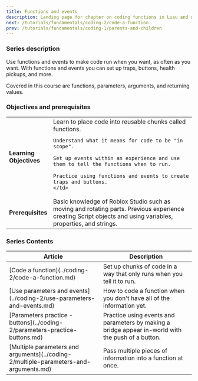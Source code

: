 ```yaml
---
title: Functions and events
description: Landing page for chapter on coding functions in Luau and using events on Roblox.
next: /tutorials/fundamentals/coding-2/code-a-function
prev: /tutorials/fundamentals/coding-1/parents-and-children
---
```


### Series description

Use functions and events to make code run when you want, as often as you want. With functions and events you can set up traps, buttons, health pickups, and more.

Covered in this course are functions, parameters, arguments, and returning values.

### Objectives and prerequisites

<table>
<tbody>
   <tr>
    <td width="20%"><b>Learning Objectives</b></td>
    <td>
    Learn to place code into reusable chunks called functions.

    Understand what it means for code to be "in scope".

    Set up events within an experience and use them to tell the functions when to run.

    Practice using functions and events to create traps and buttons.
    </td>

   </tr>
   <tr>
    <td><b>Prerequisites</b></td>
    <td>
    Basic knowledge of Roblox Studio such as moving and rotating parts.
    Previous experience creating Script objects and using variables, properties, and strings.
    </td>

   </tr>
</tbody>
</table>

### Series Contents

<table>
<thead>
   <tr>
    <th>Article</th>
    <th>Description</th>
   </tr>
</thead>
<tbody>
   <tr>
     <td>[Code a function](../coding-2/code-a-function.md)</td>
    <td>Set up chunks of code in a way that only runs when you tell it to run.</td>
   </tr>
   <tr>
    <td>[Use parameters and events](../coding-2/use-parameters-and-events.md)</td>
    <td>How to code a function when you don't have all of the information yet.</td>
   </tr>
   <tr>
   <td>[Parameters practice - buttons](../coding-2/parameters-practice-buttons.md)</td>
    <td>Practice using events and parameters by making a bridge appear in-world with the push of a button.</td>
   </tr>
   <tr>
   <td>[Multiple parameters and arguments](../coding-2/multiple-parameters-and-arguments.md)</td>
    <td>Pass multiple pieces of information into a function at once.</td>
   </tr>
</tbody>
</table>
